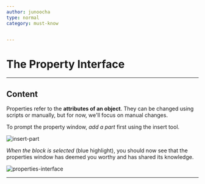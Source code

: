 ```yaml
---
author: junoocha
type: normal
category: must-know


---
```


# The Property Interface

---

## Content

Properties refer to the **attributes of an object**. They can be changed using scripts or manually, but for now, we'll focus on manual changes.

To prompt the property window, *add a part* first using the insert tool.

![insert-part](https://img.enkipro.com/7754da78b6515473cc31c74d0fc201cb.png)

*When the block is selected* (blue highlight), you should now see that the properties window has deemed you worthy and has shared its knowledge.

![properties-interface](https://img.enkipro.com/b91edbdd0c8b20a222ae8c3450e3ac24.png)

---
